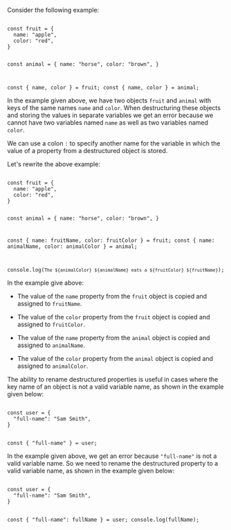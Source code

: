 Consider the following example:

<codeblock language="javascript" type="lesson">
<code>
const fruit = {
  name: "apple",
  color: "red",
}

const animal = {
  name: "horse",
  color: "brown",
}

const { name, color } = fruit;
const { name, color } = animal;
</code>
</codeblock>

In the example given above,
we have two objects `fruit` and `animal`
with keys of the same names
`name` and `color`.
When destructuring these objects
and storing the values in separate variables
we get an error because
we cannot have two variables named `name`
as well as two variables named `color`.

We can use a colon `:` to
specify another name for the variable
in which the value of a property
from a destructured object is stored.

Let's rewrite the above example:

<codeblock language="javascript" type="lesson">
<code>
const fruit = {
  name: "apple",
  color: "red",
}

const animal = {
  name: "horse",
  color: "brown",
}

const { name: fruitName, color: fruitColor } = fruit;
const { name: animalName, color: animalColor } = animal;

console.log(`The ${animalColor} ${animalName} eats a ${fruitColor} ${fruitName}`);
</code>
</codeblock>

In the example give above:

- The value of the `name` property
  from the `fruit` object is copied
  and
  assigned to `fruitName`.

- The value of the `color` property
  from the `fruit` object is copied
  and
  assigned to `fruitColor`.

- The value of the `name` property
  from the `animal` object is copied
  and
  assigned to `animalName`.

- The value of the `color` property
  from the `animal` object is copied
  and
  assigned to `animalColor`.

The ability to rename destructured properties
is useful in cases where
the key name of an object
is not a valid variable name,
as shown in the example given below:

<codeblock language="javascript" type="lesson">
<code>
const user = {
  "full-name": "Sam Smith",
}

const { "full-name" } = user;
</code>
</codeblock>

In the example given above,
we get an error because `"full-name"`
is not a valid variable name.
So we need to rename the destructured property
to a valid variable name,
as shown in the example given below:

<codeblock language="javascript" type="lesson">
<code>
const user = {
  "full-name": "Sam Smith",
}

const { "full-name": fullName } = user;
console.log(fullName);
</code>
</codeblock>